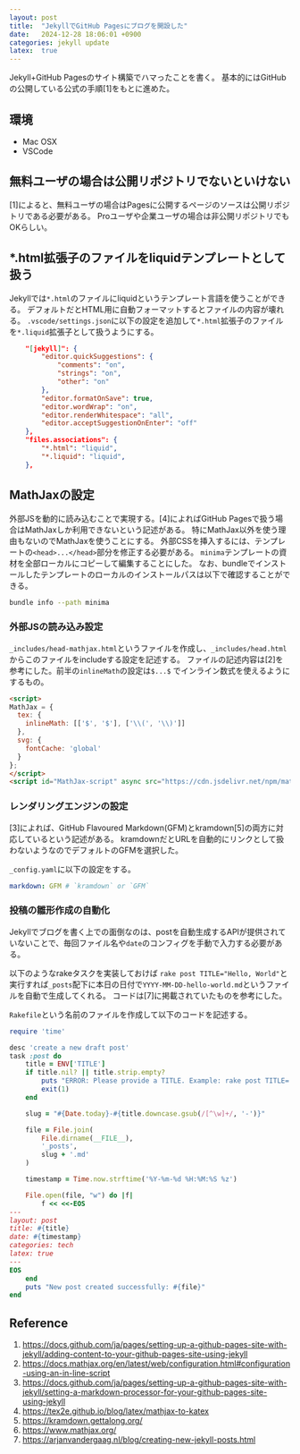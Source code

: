 ```yaml
---
layout: post
title:  "JekyllでGitHub Pagesにブログを開設した"
date:   2024-12-28 18:06:01 +0900
categories: jekyll update
latex:  true
---
```


Jekyll+GitHub Pagesのサイト構築でハマったことを書く。
基本的にはGitHubの公開している公式の手順[1]をもとに進めた。

## 環境

- Mac OSX
- VSCode

## 無料ユーザの場合は公開リポジトリでないといけない

[1]によると、無料ユーザの場合はPagesに公開するページのソースは公開リポジトリである必要がある。
Proユーザや企業ユーザの場合は非公開リポジトリでもOKらしい。

## *.html拡張子のファイルをliquidテンプレートとして扱う

Jekyllでは`*.html`のファイルにliquidというテンプレート言語を使うことができる。
デフォルトだとHTML用に自動フォーマットするとファイルの内容が壊れる。
`.vscode/settings.json`に以下の設定を追加して`*.html`拡張子のファイルを`*.liquid`拡張子として扱うようにする。

```json
    "[jekyll]": {
        "editor.quickSuggestions": {
            "comments": "on",
            "strings": "on",
            "other": "on"
        },
        "editor.formatOnSave": true,
        "editor.wordWrap": "on",
        "editor.renderWhitespace": "all",
        "editor.acceptSuggestionOnEnter": "off"
    },
    "files.associations": {
        "*.html": "liquid",
        "*.liquid": "liquid",
    },
```

## MathJaxの設定

外部JSを動的に読み込むことで実現する。[4]によればGitHub Pagesで扱う場合はMathJaxしか利用できないという記述がある。
特にMathJax以外を使う理由もないのでMathJaxを使うことにする。
外部CSSを挿入するには、テンプレートの`<head>...</head>`部分を修正する必要がある。
`minima`テンプレートの資材を全部ローカルにコピーして編集することにした。
なお、bundleでインストールしたテンプレートのローカルのインストールパスは以下で確認することができる。

```bash
bundle info --path minima
```

### 外部JSの読み込み設定

`_includes/head-mathjax.html`というファイルを作成し、`_includes/head.html`からこのファイルをincludeする設定を記述する。
ファイルの記述内容は[2]を参考にした。前半の`inlineMath`の設定は`$...$` でインライン数式を使えるようにするもの。

```html
<script>
MathJax = {
  tex: {
    inlineMath: [['$', '$'], ['\\(', '\\)']]
  },
  svg: {
    fontCache: 'global'
  }
};
</script>
<script id="MathJax-script" async src="https://cdn.jsdelivr.net/npm/mathjax@3/es5/tex-mml-chtml.js"></script>
```

### レンダリングエンジンの設定

[3]によれば、GitHub Flavoured Markdown(GFM)とkramdown[5]の両方に対応しているという記述がある。
kramdownだとURLを自動的にリンクとして扱わないようなのでデフォルトのGFMを選択した。

`_config.yaml`に以下の設定をする。

```yaml
markdown: GFM # `kramdown` or `GFM`
```

### 投稿の雛形作成の自動化

Jekyllでブログを書く上での面倒なのは、postを自動生成するAPIが提供されていないことで、毎回ファイル名や`date`のコンフィグを手動で入力する必要がある。

以下のようなrakeタスクを実装しておけば `rake post TITLE="Hello, World"`と実行すれば`_posts`配下に本日の日付で`YYYY-MM-DD-hello-world.md`というファイルを自動で生成してくれる。
コードは[7]に掲載されていたものを参考にした。

`Rakefile`という名前のファイルを作成して以下のコードを記述する。

```ruby
require 'time'

desc 'create a new draft post'
task :post do
    title = ENV['TITLE']
    if title.nil? || title.strip.empty?
        puts "ERROR: Please provide a TITLE. Example: rake post TITLE='My Post Title'"
        exit(1)
    end

    slug = "#{Date.today}-#{title.downcase.gsub(/[^\w]+/, '-')}"

    file = File.join(
        File.dirname(__FILE__),
        '_posts',
        slug + '.md'
    )

    timestamp = Time.now.strftime('%Y-%m-%d %H:%M:%S %z')

    File.open(file, "w") do |f|
        f << <<-EOS
---
layout: post
title: #{title}
date: #{timestamp}
categories: tech
latex: true
---
EOS
    end
    puts "New post created successfully: #{file}"
end
```

## Reference

1. https://docs.github.com/ja/pages/setting-up-a-github-pages-site-with-jekyll/adding-content-to-your-github-pages-site-using-jekyll
2. https://docs.mathjax.org/en/latest/web/configuration.html#configuration-using-an-in-line-script
3. https://docs.github.com/ja/pages/setting-up-a-github-pages-site-with-jekyll/setting-a-markdown-processor-for-your-github-pages-site-using-jekyll
4. https://tex2e.github.io/blog/latex/mathjax-to-katex
5. https://kramdown.gettalong.org/
6. https://www.mathjax.org/
7. https://arjanvandergaag.nl/blog/creating-new-jekyll-posts.html